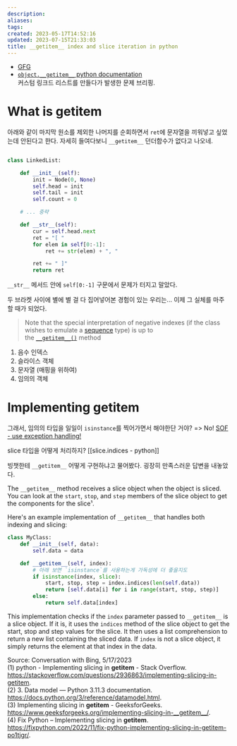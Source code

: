 ```yaml
---
description:
aliases: 
tags: 
created: 2023-05-17T14:52:16
updated: 2023-07-15T21:33:03
title: __getitem__ index and slice iteration in python
---
```

- [GFG](https://www.geeksforgeeks.org/__getitem__-in-python/)
- [`object.__getitem__` python documentation](https://docs.python.org/3/reference/datamodel.html#object.__getitem__)  
커스텀 링크드 리스트를 만들다가 발생한 문제 브리핑.

# What is getitem

아래와 같이 마지막 원소를 제외한 나머지를 순회하면서 `ret`에 문자열을 끼워넣고 싶었는데 안된다고 한다. 자세히 들여다보니 `__getitem__` 던더함수가 없다고 나오네.

```python

class LinkedList:

    def __init__(self):
        init = Node(0, None)
        self.head = init
        self.tail = init
        self.count = 0

	# ... 중략

    def __str__(self):
        cur = self.head.next
        ret = "[ "
        for elem in self[0:-1]:
            ret += str(elem) + ", "

        ret += " ]"
        return ret
```

`__str__` 메서드 안에 `self[0:-1]` 구문에서 문제가 터지고 말았다.

두 브라켓 사이에 별에 별 걸 다 집어넣어본 경험이 있는 우리는... 이제 그 실체를 마주할 때가 되었다.

> Note that the special interpretation of negative indexes (if the class wishes to emulate a [sequence](https://docs.python.org/3/glossary.html#term-sequence) type) is up to the [`__getitem__()`](https://docs.python.org/3/reference/datamodel.html#object.__getitem__ "object.__getitem__") method

1. 음수 인덱스
2. 슬라이스 객체
3. 문자열 (매핑을 위하여)
4. 임의의 객체

# Implementing getitem

그래서, 임의의 타입을 일일이 `isinstance`를 찍어가면서 해야한단 거야? => No! [SOF - use exception handling!](https://stackoverflow.com/questions/22151335/implementing-getitem)

slice 타입을 어떻게 처리하지? [[slice.indices - python]]

빙챗한테 `__getitem__` 어떻게 구현하냐고 물어봤다. 굉장히 만족스러운 답변을 내놓았다. 

The `__getitem__` method receives a slice object when the object is sliced. You can look at the `start`, `stop`, and `step` members of the slice object to get the components for the slice¹.

Here's an example implementation of `__getitem__` that handles both indexing and slicing:

```python
class MyClass:
    def __init__(self, data):
        self.data = data

    def __getitem__(self, index):
		# 아래 보면 `isinstance`를 사용하는게 가독성에 더 좋을지도
        if isinstance(index, slice):
            start, stop, step = index.indices(len(self.data))
            return [self.data[i] for i in range(start, stop, step)]
        else:
            return self.data[index]
```

This implementation checks if the `index` parameter passed to `__getitem__` is a slice object. If it is, it uses the `indices` method of the slice object to get the start, stop and step values for the slice. It then uses a list comprehension to return a new list containing the sliced data. If `index` is not a slice object, it simply returns the element at that index in the data.

Source: Conversation with Bing, 5/17/2023  
(1) python - Implementing slicing in __getitem__ - Stack Overflow. https://stackoverflow.com/questions/2936863/implementing-slicing-in-getitem.  
(2) 3. Data model — Python 3.11.3 documentation. https://docs.python.org/3/reference/datamodel.html.  
(3) Implementing slicing in __getitem__ - GeeksforGeeks. https://www.geeksforgeeks.org/implementing-slicing-in-__getitem__/.  
(4) Fix Python – Implementing slicing in __getitem__. https://fixpython.com/2022/11/fix-python-implementing-slicing-in-getitem-po1tjgr/.
